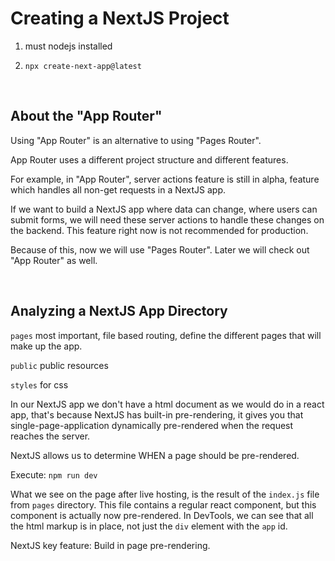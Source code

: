 # Creating a NextJS Project

1. must nodejs installed

2. `npx create-next-app@latest`

<br>

## About the "App Router"

Using "App Router" is an alternative to using "Pages Router".

App Router uses a different project structure and different features.

For example, in "App Router", server actions feature is still in alpha, feature which handles all non-get requests in a NextJS app.

If we want to build a NextJS app where data can change, where users can submit forms, we will need these server actions to handle these changes on the backend. This feature right now is not recommended for production.

Because of this, now we will use "Pages Router". Later we will check out "App Router" as well.

<br>

## Analyzing a NextJS App Directory

`pages` most important, file based routing, define the different pages that will make up the app.

`public` public resources

`styles` for css

In our NextJS app we don't have a html document as we would do in a react app, that's because NextJS has built-in pre-rendering, it gives you that single-page-application dynamically pre-rendered when the request reaches the server.

NextJS allows us to determine WHEN a page should be pre-rendered.

Execute: `npm run dev`

What we see on the page after live hosting, is the result of the `index.js` file from `pages` directory. This file contains a regular react component, but this component is actually now pre-rendered. In DevTools, we can see that all the html markup is in place, not just the `div` element with the `app` id.

NextJS key feature: Build in page pre-rendering.

<br>
